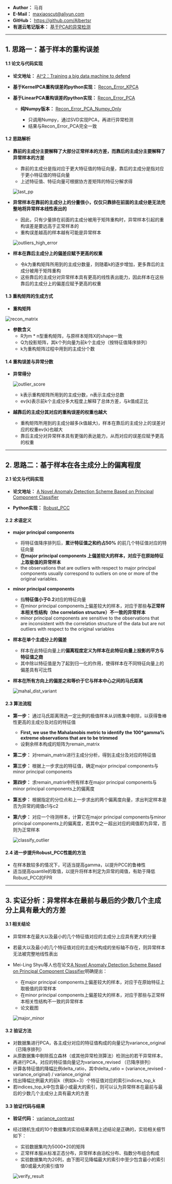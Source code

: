 - **Author：** 马肖
- **E-Mail：** maxiaoscut@aliyun.com
- **GitHub：**  https://github.com/Albertsr
- **有道云笔记版本：** [基于PCA的异常检测](http://note.youdao.com/noteshare?id=6c103b5af77b8c0c9b70d216bab60b11&sub=F02EFA86A9DC47E38A9ACDEA2C5CBB83)

---

## 1. 思路一：基于样本的重构误差

#### 1.1 论文与代码实现

- **论文地址：** [AI^2：Training a big data machine to defend](https://github.com/Albertsr/Anomaly-Detection/blob/master/UnSupervised-Based%20on%20PCA/Papers/AI2%20_%20Training%20a%20big%20data%20machine%20to%20defend.pdf)

- **基于KernelPCA重构误差的python实现：** [Recon_Error_KPCA](https://github.com/Albertsr/Anomaly-Detection/blob/master/UnSupervised-Based%20on%20PCA/Recon_Error_KPCA.py)
 
- **基于LinearPCA重构误差的python实现：** [Recon_Error_PCA](https://github.com/Albertsr/Anomaly-Detection/blob/master/UnSupervised-Based%20on%20PCA/Recon_Error_PCA.py)
  - **纯Numpy版本：** [Recon_Error_PCA_Numpy_Only](https://github.com/Albertsr/Anomaly-Detection/blob/master/UnSupervised-Based%20on%20PCA/Recon_Error_PCA_Numpy_Only.py) 
  
    - 只调用Numpy，通过SVD实现PCA，再进行异常检测
    - 结果与Recon_Error_PCA完全一致

#### 1.2 思路解析
- **靠前的主成分主要解释了大部分正常样本的方差，而靠后的主成分主要解释了异常样本的方差** 
  - 靠前的主成分是指对应于更大特征值的特征向量，靠后的主成分是指对应于更小特征值的特征向量
  - 上述特征值、特征向量可根据协方差矩阵的特征分解求得
  
  ![last_pp](https://github.com/Albertsr/Anomaly-Detection/blob/master/UnSupervised-Based%20on%20PCA/Pics/last_pp.jpg)
  
- **异常样本在靠前的主成分上的分量很小，仅仅只靠排在前面的主成分是无法完整地将异常样本线性表出的** 
  - 因此，只有少量排在前面的主成分被用于矩阵重构时，异常样本引起的重构误差是要远高于正常样本的
  - 重构误差越高的样本越有可能是异常样本
  
  ![outliers_high_error](https://github.com/Albertsr/Anomaly-Detection/blob/master/UnSupervised-Based%20on%20PCA/Pics/outliers_high_error.jpg)
   
- **样本在靠后主成分上的偏差应赋予更高的权重** 
  - 令k为重构矩阵所用到的主成分数量，则随着k的逐步增加，更多靠后的主成分被用于矩阵重构
  - 这些靠后的主成分对异常样本具有更高的线性表出能力，因此样本在这些靠后的主成分上的偏差应赋予更高的权重

#### 1.3 重构矩阵的生成方式
- **重构矩阵**

 ![recon_matrix](https://github.com/Albertsr/Anomaly-Detection/blob/master/UnSupervised-Based%20on%20PCA/Pics/recon_matrix.jpg)
  
- **参数含义**  
  - R为m * n型重构矩阵，与原样本矩阵X的shape一致
  - Q为投影矩阵，其k个列向量为前k个主成分（按特征值降序排列）
  - k为重构矩阵过程中用到的主成分个数

#### 1.4 重构误差与异常分数
- **异常得分**  
  
  ![outlier_score](https://github.com/Albertsr/Anomaly-Detection/blob/master/UnSupervised-Based%20on%20PCA/Pics/outlierscore.jpg)
  - k表示重构矩阵所用到的主成分数，n表示主成分总数
  - ev(k)表示前k个主成分多大程度上解释了总体方差，与k值成正比

- **越靠后的主成分其对应的重构误差的权重也越大** 
  - 重构矩阵所用到的主成分越多(k值越大)，样本在靠后的主成分上的误差对应的权重ev(k)也越大
  - 靠后主成分对异常样本具有更强的表达能力，从而对应的误差应赋予更高的权重

---

## 2. 思路二：基于样本在各主成分上的偏离程度
#### 2.1 论文与代码实现
- **论文地址：** [A Novel Anomaly Detection Scheme Based on Principal Component Classifier](https://github.com/Albertsr/Anomaly-Detection/blob/master/UnSupervised-Based%20on%20PCA/Papers/A%20Novel%20Anomaly%20Detection%20Scheme%20Based%20on%20Principal%20Component%20Classifier.pdf)

- **Python实现：** [Robust_PCC](https://github.com/Albertsr/Anomaly-Detection/blob/master/UnSupervised-Based%20on%20PCA/Robust_PCC.py) 

#### 2.2 术语定义
- **major principal components**
  - 将特征值降序排列后，**累计特征值之和约占50%** 的前几个特征值对应的特征向量
  - **在major principal components 上偏差较大的样本，对应于在原始特征上取极值的异常样本**
  - the observations that are outliers with respect to major principal components usually correspond to outliers on one or more
of the original variables. 

- **minor principal components**
  - 指**特征值小于0.2**对应的特征向量
  - 在minor principal components上偏差较大的样本，对应于那些**与正常样本相关性结构（the correlation structure）不一致的异常样本**
  - minor principal components are sensitive to the observations that are inconsistent with the correlation structure of the data but
are not outliers with respect to the original variables

- **样本在单个主成分上的偏差**
  - 样本在此特征向量上的**偏离程度定义为样本在此特征向量上投影的平方与特征值之商**
  - 其中除以特征值是为了起到归一化的作用，使得样本在不同特征向量上的偏差具有可比性
     
- **样本在所有方向上的偏差之和等价于它与样本中心之间的马氏距离**
   
   ![mahal_dist_variant](https://github.com/Albertsr/Anomaly-Detection/blob/master/UnSupervised-Mahalanobis%20Distance/Pics/%E9%A9%AC%E6%B0%8F%E8%B7%9D%E7%A6%BB%E5%8F%98%E4%BD%93.jpg)

#### 2.3 算法流程
- **第一步：** 通过马氏距离筛选一定比例的极值样本从训练集中剔除，以获得鲁棒性更高的主成分及对应的特征值
  - **First, we use the Mahalanobis metric to identify the 100*gamma% extreme observations that are to be trimmed**
  - 设剩余样本构成的矩阵为remain_matrix 
  
- **第二步：** 对remain_matrix进行主成分分析，得到主成分及对应的特征值
- **第三步：** 根据上一步求出的特征值，确定major principal components与minor principal components
- **第四步：** 求remain_matrix中所有样本在major principal components与minor principal components上的偏离度
- **第五步：** 根据指定的分位点和上一步求出的两个偏离度向量，求出判定样本是否为异常的阈值c1与c2
- **第六步：** 对应一个待测样本，计算它在major principal components与minor principal components上的偏离度，若其中之一超出对应的阈值即为异常，否则为正常样本
   
    ![classify_outlier](https://github.com/Albertsr/Anomaly-Detection/blob/master/UnSupervised-Based%20on%20PCA/Pics/classify_outlier.jpg)

#### 2.4 进一步提升Robust_PCC性能的方法
- 在样本数较多的情况下，可适当提高gamma，以提升PCC的鲁棒性
- 适当提高quantile的取值，以提升将样本判定为异常的阈值，有助于降低Robust_PCC的FPR

---

## 3. 实证分析：异常样本在最前与最后的少数几个主成分上具有最大的方差

#### 3.1 相关结论
- 异常样本在最大以及最小的几个特征值对应的主成分上应具有更大的分量
- 若最大以及最小的几个特征值对应的主成分构成的坐标轴不存在，则异常样本无法被完整地线性表出
- Mei-Ling Shyu等人也在论文[A Novel Anomaly Detection Scheme Based on Principal Component Classifier](https://github.com/Albertsr/Anomaly-Detection/blob/master/UnSupervised-Based%20on%20PCA/Papers/A%20Novel%20Anomaly%20Detection%20Scheme%20Based%20on%20Principal%20Component%20Classifier.pdf)明确提出：
  - 在major principal components上偏差较大的样本，对应于在原始特征上取极值的异常样本
  - 在minor principal components上偏差较大的样本，对应于那些与正常样本相关性结构不一致的异常样本
  - 论文截图
  
   ![major_minor](https://github.com/Albertsr/Anomaly-Detection/blob/master/UnSupervised-Based%20on%20PCA/Pics/major_minor.jpg)
    
#### 3.2 验证方法
- 对数据集进行PCA，各主成分对应的特征值构成的向量记为variance_original （已降序排列）
- 从原数据集中剔除孤立森林（或其他异常检测算法）检测出的若干异常样本，再进行PCA，对应的特征值向量记为variance_revised （已降序排列）
- 计算各特征值的降幅比例delta_ratio，其中delta_ratio = (variance_revised - variance_original) / variance_original
- 找出降幅比例最大的前k（例如k=3）个特征值对应的索引indices_top_k
- 若indices_top_k中包含最小或最大的索引，则可以认为异常样本在最前与最后的少数几个主成分上具有最大的方差

#### 3.3 验证代码与结果
- **验证代码：** [variance_contrast](https://github.com/Albertsr/Anomaly-Detection/blob/master/UnSupervised-Based%20on%20PCA/variance_contrast.py)
- 经过随机生成的10个数据集的实验结果表明上述结论是正确的，实验相关细节如下：
  - 实验数据集均为5000*20的矩阵
  - 正常样本服从标准正态分布，异常样本由泊松分布、指数分布组合构成
  - 实验数据集均为20列，由下图可见降幅最大的索引中至少包含最小的索引值0或最大的索引值19
  
  ![verify_result](https://github.com/Albertsr/Anomaly-Detection/blob/master/UnSupervised-Based%20on%20PCA/Pics/verify_result.jpg)
